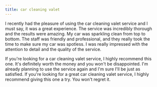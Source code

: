 ```yaml
---
title: car cleaning valet
---
```


I recently had the pleasure of using the car cleaning valet service and I must say, it was a great experience. The service was incredibly thorough and the results were amazing. My car was sparkling clean from top to bottom. The staff was friendly and professional, and they really took the time to make sure my car was spotless. I was really impressed with the attention to detail and the quality of the service.

If you're looking for a car cleaning valet service, I highly recommend this one. It's definitely worth the money and you won't be disappointed. I'm already planning to use the service again and I'm sure I'll be just as satisfied. If you're looking for a great car cleaning valet service, I highly recommend giving this one a try. You won't regret it.